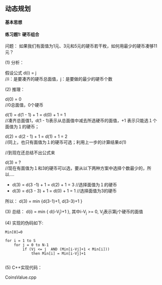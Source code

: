
## 动态规划

#### 基本思想

#### 练习题1: 硬币组合

问题： 如果我们有面值为1元、3元和5元的硬币若干枚，如何用最少的硬币凑够11元？

(1) 分析： 

假设公式 d(i) = j     
//i：是要凑齐的硬币总面值，j：是要做的最少的硬币个数

(2) 推理：

d(0) = 0    
//0总面值，0个硬币

d(1) = d(1 - 1) + 1 = d(0) + 1 = 1  
//凑齐总面值1，d(1 - 1)表示从总面值中减去所选硬币的面值，+1 表示只能选１个面值为１的硬币；

d(2) = d(2 - 1) + 1 = d(1) + 1 = 2  
//同上，也只有面值为１的硬币可选；利用上一步的计算结果d(1)

//到现在还总结不出公式来

d(3) = ?    
//现在有面值为１和3的硬币可以选，要从以下两种方案中选择个数最少的，所以....

- d(3) = d(3 -1) + 1 = d(2) + 1 = 3    //选择面值为１的硬币    
- d(3) = d(3 - 3) + 1 = d(0) + 1 = 1      //选择面值为3的硬币     

所以： d(3) = min {d(3-1)+1, d(3-3)+1 }

(3) 总结： d(i) = min { d(i-V<sub>j</sub>)+1 }, 其中i-V<sub>j</sub> >= 0, V<sub>j</sub>表示第j个硬币的面值

(4) 实现的伪码如下:

```
Min[0]=0

for i = 1 to S
    for j = 0 to N-1
        if (Vj <= j  AND (Min[i-Vj]+1 < Min[i]))
            then Min[i] = Min[i-Vj]+1 
        
```

(5) C++实现代码：

CoinsValue.cpp


